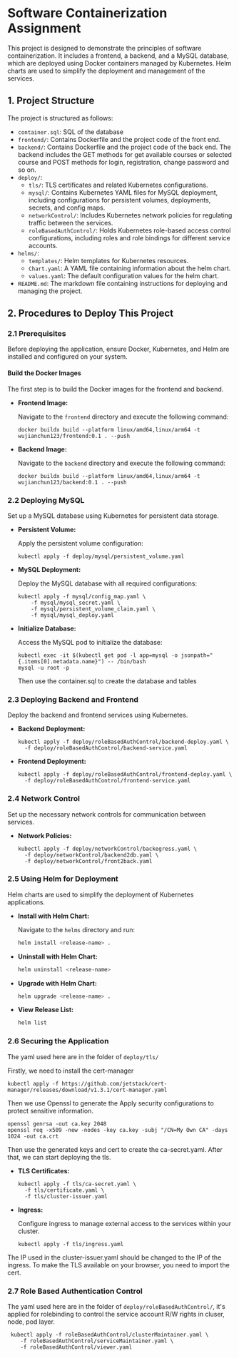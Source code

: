 
# Software Containerization Assignment

This project is designed to demonstrate the principles of software containerization. It includes a frontend, a backend, and a MySQL database, which are deployed using Docker containers managed by Kubernetes. Helm charts are used to simplify the deployment and management of the services.

## 1. Project Structure

The project is structured as follows:

- `container.sql`: SQL of the database
- `frontend/`: Contains Dockerfile and the project code of the front end.
- `backend/`: Contains Dockerfile and the project code of the back end. The backend includes the GET methods for get available courses or selected course and POST methods for login, registration, change password and so on. 
- `deploy/`:
  - `tls/`: TLS certificates and related Kubernetes configurations.
  - `mysql/`: Contains Kubernetes YAML files for MySQL deployment, including configurations for persistent volumes, deployments, secrets, and config maps.
  - `networkControl/`: Includes Kubernetes network policies for regulating traffic between the services.
  - `roleBasedAuthControl/`: Holds Kubernetes role-based access control configurations, including roles and role bindings for different service accounts.
- `helms/`:
  - `templates/`: Helm templates for Kubernetes resources.
  - `Chart.yaml`: A YAML file containing information about the helm chart.
  - `values.yaml`: The default configuration values for the helm chart.
- `README.md`: The markdown file containing instructions for deploying and managing the project.

## 2. Procedures to Deploy This Project

### 2.1 Prerequisites

Before deploying the application, ensure Docker, Kubernetes, and Helm are installed and configured on your system.

#### Build the Docker Images

The first step is to build the Docker images for the frontend and backend.

- **Frontend Image:**

  Navigate to the `frontend` directory and execute the following command:

  ```shell
  docker buildx build --platform linux/amd64,linux/arm64 -t wujianchun123/frontend:0.1 . --push
  ```

- **Backend Image:**

  Navigate to the `backend` directory and execute the following command:

  ```shell
  docker buildx build --platform linux/amd64,linux/arm64 -t wujianchun123/backend:0.1 . --push
  ```

### 2.2 Deploying MySQL

Set up a MySQL database using Kubernetes for persistent data storage.

- **Persistent Volume:**

  Apply the persistent volume configuration:

  ```shell
  kubectl apply -f deploy/mysql/persistent_volume.yaml
  ```

- **MySQL Deployment:**

  Deploy the MySQL database with all required configurations:
    ```shell
    kubectl apply -f mysql/config_map.yaml \
        -f mysql/mysql_secret.yaml \
        -f mysql/persistent_volume_claim.yaml \
        -f mysql/mysql_deploy.yaml
    ```

- **Initialize Database:**

  Access the MySQL pod to initialize the database:

  ```shell
  kubectl exec -it $(kubectl get pod -l app=mysql -o jsonpath="{.items[0].metadata.name}") -- /bin/bash
  mysql -u root -p
  ```

  Then use the container.sql to create the database and tables
### 2.3 Deploying Backend and Frontend

Deploy the backend and frontend services using Kubernetes.

- **Backend Deployment:**

  ```shell
  kubectl apply -f deploy/roleBasedAuthControl/backend-deploy.yaml \
    -f deploy/roleBasedAuthControl/backend-service.yaml
  ```

- **Frontend Deployment:**

  ```shell
  kubectl apply -f deploy/roleBasedAuthControl/frontend-deploy.yaml \
    -f deploy/roleBasedAuthControl/frontend-service.yaml
  ```

### 2.4 Network Control

Set up the necessary network controls for communication between services.

- **Network Policies:**

  ```shell
  kubectl apply -f deploy/networkControl/backegress.yaml \
    -f deploy/networkControl/backend2db.yaml \
    -f deploy/networkControl/front2back.yaml
  ```

### 2.5 Using Helm for Deployment

Helm charts are used to simplify the deployment of Kubernetes applications.

- **Install with Helm Chart:**

  Navigate to the `helms` directory and run:

  ```bash
  helm install <release-name> .
  ```

- **Uninstall with Helm Chart:**

  ```bash
  helm uninstall <release-name>
  ```

- **Upgrade with Helm Chart:**

  ```bash
  helm upgrade <release-name> .
  ```

- **View Release List:**

  ```bash
  helm list
  ```

### 2.6 Securing the Application
The yaml used here are in the folder of `deploy/tls/`

  Firstly, we need to install the cert-manager

```shell
kubectl apply -f https://github.com/jetstack/cert-manager/releases/download/v1.3.1/cert-manager.yaml
```

  Then we use Openssl to generate the 
  Apply security configurations to protect sensitive information.

```shell
openssl genrsa -out ca.key 2048
openssl req -x509 -new -nodes -key ca.key -subj "/CN=My Own CA" -days 1024 -out ca.crt
```

Then use the generated keys and cert to create the ca-secret.yaml. After that, we can start deploying the tls. 
- **TLS Certificates:**

  ```shell
  kubectl apply -f tls/ca-secret.yaml \
    -f tls/certificate.yaml \
    -f tls/cluster-issuer.yaml
  ```

- **Ingress:**

  Configure ingress to manage external access to the services within your cluster.

  ```shell
  kubectl apply -f tls/ingress.yaml
  ```
The IP used in the cluster-issuer.yaml should be changed to the IP of the ingress. To make the TLS available on your browser, you need to import the cert.

### 2.7 Role Based Authentication Control

The yaml used here are in the folder of `deploy/roleBasedAuthControl/`, it's applied for rolebinding to control the service account R/W rights in cluser, node, pod layer.

```shell
 kubectl apply -f roleBasedAuthControl/clusterMaintainer.yaml \
    -f roleBasedAuthControl/serviceMaintainer.yaml \
    -f roleBasedAuthControl/viewer.yaml
```

